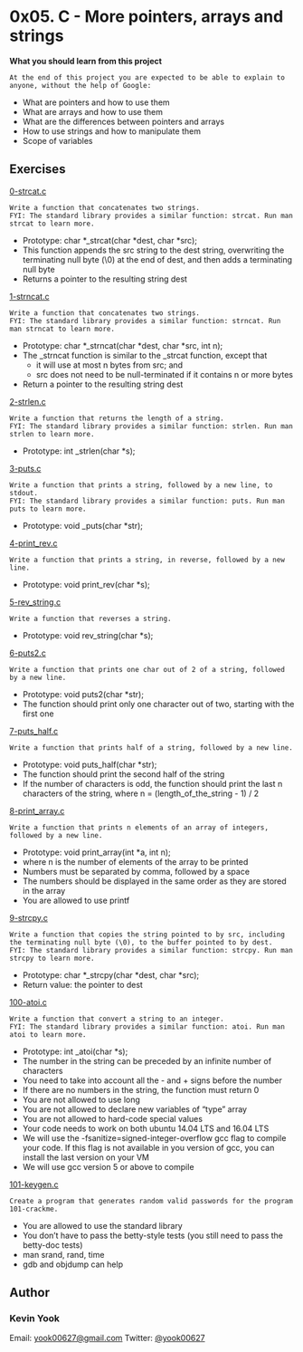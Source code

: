 # 0x05. C - More pointers, arrays and strings

**What you should learn from this project**

    At the end of this project you are expected to be able to explain to anyone, without the help of Google:

* What are pointers and how to use them
* What are arrays and how to use them
* What are the differences between pointers and arrays
* How to use strings and how to manipulate them
* Scope of variables

## Exercises

[0-strcat.c](./0-strcat.c)
```
Write a function that concatenates two strings.
FYI: The standard library provides a similar function: strcat. Run man strcat to learn more.
```
* Prototype: char *_strcat(char *dest, char *src);
* This function appends the src string to the dest string, overwriting the terminating null byte (\0) at the end of dest, and then adds a terminating null byte
* Returns a pointer to the resulting string dest

[1-strncat.c](./1-strncat.c)
```
Write a function that concatenates two strings.
FYI: The standard library provides a similar function: strncat. Run man strncat to learn more.
```
* Prototype: char *_strncat(char *dest, char *src, int n);
* The _strncat function is similar to the _strcat function, except that 
  * it will use at most n bytes from src; and
  * src does not need to be null-terminated if it contains n or more bytes
* Return a pointer to the resulting string dest

[2-strlen.c](./2-strlen.c)
```
Write a function that returns the length of a string.
FYI: The standard library provides a similar function: strlen. Run man strlen to learn more.
```
* Prototype: int _strlen(char *s);

[3-puts.c](./3-puts.c)
```
Write a function that prints a string, followed by a new line, to stdout.
FYI: The standard library provides a similar function: puts. Run man puts to learn more.
```
* Prototype: void _puts(char *str);

[4-print_rev.c](./4-print_rev.c)
```
Write a function that prints a string, in reverse, followed by a new line.
```
* Prototype: void print_rev(char *s);

[5-rev_string.c](./5-rev_string.c)
```
Write a function that reverses a string. 
```
*  Prototype: void rev_string(char *s);

[6-puts2.c](./6-puts2.c)
```
Write a function that prints one char out of 2 of a string, followed by a new line.
```
* Prototype: void puts2(char *str);
* The function should print only one character out of two, starting with the first one

[7-puts_half.c](./7-puts_half.c)
```
Write a function that prints half of a string, followed by a new line.
```
* Prototype: void puts_half(char *str);
* The function should print the second half of the string
* If the number of characters is odd, the function should print the last n characters of the string, where n = (length_of_the_string - 1) / 2

[8-print_array.c](./8-print_array.c)
```
Write a function that prints n elements of an array of integers, followed by a new line.
```
* Prototype: void print_array(int *a, int n);
* where n is the number of elements of the array to be printed
* Numbers must be separated by comma, followed by a space
* The numbers should be displayed in the same order as they are stored in the array
* You are allowed to use printf

[9-strcpy.c](./9-strcpy.c)
```
Write a function that copies the string pointed to by src, including the terminating null byte (\0), to the buffer pointed to by dest.
FYI: The standard library provides a similar function: strcpy. Run man strcpy to learn more.
```
* Prototype: char *_strcpy(char *dest, char *src); 
* Return value: the pointer to dest

[100-atoi.c](./100-atoi.c)
```
Write a function that convert a string to an integer.
FYI: The standard library provides a similar function: atoi. Run man atoi to learn more.
```
* Prototype: int _atoi(char *s);
* The number in the string can be preceded by an infinite number of characters
* You need to take into account all the - and + signs before the number
* If there are no numbers in the string, the function must return 0
* You are not allowed to use long
* You are not allowed to declare new variables of “type” array
* You are not allowed to hard-code special values
* Your code needs to work on both ubuntu 14.04 LTS and 16.04 LTS
* We will use the -fsanitize=signed-integer-overflow gcc flag to compile your code. If this flag is not available in you version of gcc, you can install the last version on your VM
* We will use gcc version 5 or above to compile

[101-keygen.c](./101-keygen.c)
```
Create a program that generates random valid passwords for the program 101-crackme.
```
* You are allowed to use the standard library
* You don’t have to pass the betty-style tests (you still need to pass the betty-doc tests)
* man srand, rand, time
* gdb and objdump can help

## Author
### Kevin Yook 
Email: <yook00627@gmail.com> Twitter: [@yook00627](https://twitter.com/yook00627)
